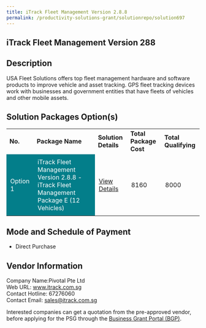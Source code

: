 ```yaml
---
title: iTrack Fleet Management Version 2.8.8
permalink: /productivity-solutions-grant/solutionrepo/solution697
---
```


## iTrack Fleet Management Version 288

## Description

USA Fleet Solutions offers top fleet management hardware and software products to improve vehicle and asset tracking. GPS fleet tracking devices work with businesses and government entities that have fleets of vehicles and other mobile assets.

## Solution Packages Option(s)

<table>
<tr>
<td><b>No.</b></td>
<td><b>Package Name</b></td>
<td><b>Solution Details</b></td>
<td><b>Total Package Cost</b></td>
<td><b>Total Qualifying</b></td>
</tr>
<tr>
<td style='padding: 10px; background-color: #037E8A; color: #FFFFFF;'>Option 1</td>
<td style='padding: 10px; background-color: #037E8A; color: #FFFFFF;'>iTrack Fleet Management Version 2.8.8 -iTrack Fleet Management Package E (12 Vehicles)</td>
<td style='padding: 10px;'><a href='https://www.gobusiness.gov.sg/images/psg/Desensitised_PIVOTAL_20200188_Annex_3_Part_5.pdf' target='_blank'>View Details</a></td>
<td style='padding: 10px;'>8160</td>
<td style='padding: 10px;'>8000</td>
</tr>
</table>

## Mode and Schedule of Payment

 - Direct Purchase

## Vendor Information

 Company Name:Pivotal Pte Ltd <br>Web URL: www.itrack.com.sg <br>Contact Hotline: 67276060 <br>Contact Email: sales@itrack.com.sg <br>

Interested companies can get a quotation from the pre-approved vendor, before applying for the PSG through the <a href='https://www.businessgrants.gov.sg/' target='_blank' rel='noopener'>Business Grant Portal (BGP)</a>.

<script src="/jquery/resize-tables.js"></script>

